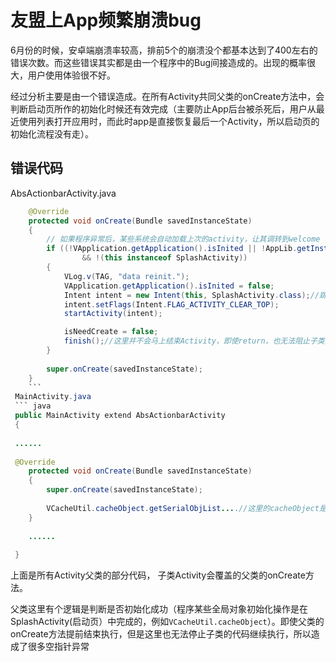 # 友盟上App频繁崩溃bug

6月份的时候，安卓端崩溃率较高，排前5个的崩溃没个都基本达到了400左右的错误次数。而这些错误其实都是由一个程序中的Bug间接造成的。出现的概率很大，用户使用体验很不好。

经过分析主要是由一个错误造成。在所有Activity共同父类的onCreate方法中，会判断启动页所作的初始化时候还有效完成（主要防止App后台被杀死后，用户从最近使用列表打开应用时，而此时app是直接恢复最后一个Activity，所以启动页的初始化流程没有走）。


## 错误代码

AbsActionbarActivity.java

```  java
	@Override
	protected void onCreate(Bundle savedInstanceState)
	{
		// 如果程序异常后，某些系统会自动加载上次的activity，让其调转到welcome
		if ((!VApplication.getApplication().isInited || !AppLib.getInstance().isInit())
				&& !(this instanceof SplashActivity))
		{
			VLog.v(TAG, "data reinit.");
			VApplication.getApplication().isInited = false;
			Intent intent = new Intent(this, SplashActivity.class);//跳转到启动页面，重新执行初始化。
			intent.setFlags(Intent.FLAG_ACTIVITY_CLEAR_TOP);
			startActivity(intent);

			isNeedCreate = false;
			finish();//这里并不会马上结束Activity，即使return，也无法阻止子类的onCreate方法继续执行。
		}
        
		super.onCreate(savedInstanceState);
	}
    ```
 MainActivity.java   
 ``` java
 public MainActivity extend AbsActionbarActivity
 {
 
 ......
 
 @Override
	protected void onCreate(Bundle savedInstanceState)
	{
		super.onCreate(savedInstanceState);
        
        VCacheUtil.cacheObject.getSerialObjList....//这里的cacheObject是在splashActivity中初始化的
	}
    
    ......
    
 }
 ```
    
   上面是所有Activity父类的部分代码， 子类Activity会覆盖的父类的onCreate方法。
   
   父类这里有个逻辑是判断是否初始化成功（程序某些全局对象初始化操作是在SplashActivity(启动页）中完成的，例如`VCacheUtil.cacheObject`）。即使父类的onCreate方法提前结束执行，但是这里也无法停止子类的代码继续执行，所以造成了很多空指针异常
